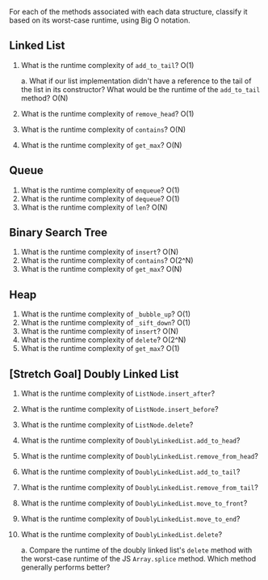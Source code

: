For each of the methods associated with each data structure, classify it based on its worst-case runtime, using Big O notation.

## Linked List

1. What is the runtime complexity of `add_to_tail`?
    O(1)

    a. What if our list implementation didn't have a reference to the tail of the list in its constructor? What would be the runtime of the `add_to_tail` method?
    O(N)

2. What is the runtime complexity of `remove_head`?
    O(1)
3. What is the runtime complexity of `contains`?
    O(N)
4. What is the runtime complexity of `get_max`?
    O(N)
## Queue

1. What is the runtime complexity of `enqueue`?
    O(1)
2. What is the runtime complexity of `dequeue`?
    O(1)
3. What is the runtime complexity of `len`?
    O(N)
## Binary Search Tree

1. What is the runtime complexity of `insert`? 
    O(N)
2. What is the runtime complexity of `contains`?
    O(2^N)
3. What is the runtime complexity of `get_max`? 
    O(N)

## Heap

1. What is the runtime complexity of `_bubble_up`?
    O(1)
2. What is the runtime complexity of `_sift_down`?
    O(1)
3. What is the runtime complexity of `insert`?
    O(N)
4. What is the runtime complexity of `delete`?
    O(2^N)
5. What is the runtime complexity of `get_max`?
    O(1)

## [Stretch Goal] Doubly Linked List

1. What is the runtime complexity of `ListNode.insert_after`?

2. What is the runtime complexity of `ListNode.insert_before`?

3. What is the runtime complexity of `ListNode.delete`?

4. What is the runtime complexity of `DoublyLinkedList.add_to_head`?

5. What is the runtime complexity of `DoublyLinkedList.remove_from_head`?

6. What is the runtime complexity of `DoublyLinkedList.add_to_tail`?

7. What is the runtime complexity of `DoublyLinkedList.remove_from_tail`?

8. What is the runtime complexity of `DoublyLinkedList.move_to_front`?

9. What is the runtime complexity of `DoublyLinkedList.move_to_end`?

10. What is the runtime complexity of `DoublyLinkedList.delete`?

    a. Compare the runtime of the doubly linked list's `delete` method with the worst-case runtime of the JS `Array.splice` method. Which method generally performs better?